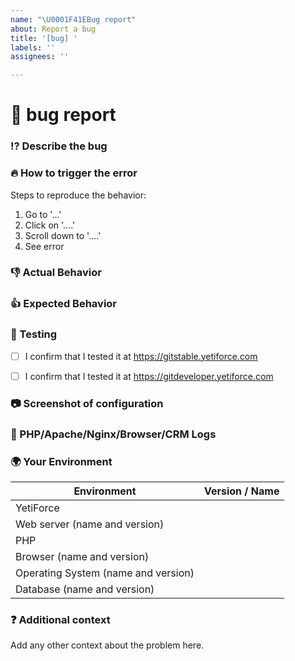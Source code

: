 ```yaml
---
name: "\U0001F41EBug report"
about: Report a bug
title: '[bug] '
labels: ''
assignees: ''

---
```


<!--🔅🔅🔅🔅🔅🔅🔅🔅🔅🔅🔅🔅🔅🔅🔅🔅🔅🔅🔅🔅🔅🔅🔅🔅🔅🔅🔅🔅🔅🔅🔅

Oh hi there! 😄

To expedite issue processing please search open and closed issues before submitting a new one.
Existing issues often contain information about workarounds, resolution, or progress updates.
 
Before you create a new issue, please check out our [manual] (https://yetiforce.com/en/knowledge-base/documentation/implementer-documentation/item/how-to-report-bugs)

🔅🔅🔅🔅🔅🔅🔅🔅🔅🔅🔅🔅🔅🔅🔅🔅🔅🔅🔅🔅🔅🔅🔅🔅🔅🔅🔅🔅🔅🔅🔅🔅🔅-->

# 🐞 bug report

### ⁉️ Describe the bug
<!-- Provide a more detailed introduction to the issue itself, and why you consider it to be a bug. -->

<!-- Descriptions can be provided in English or Polish (remember to add [PL] for Polish in the title). -->

<!-- ✍️-->

### 🔥 How to trigger the error
<!-- If possible, please make a video using [ScreenToGif] (https://screentogif.codeplex.com/) or any other program used for recording actions from your desktop. -->

Steps to reproduce the behavior:
1. Go to '...'
2. Click on '....'
3. Scroll down to '....'
4. See error

### 👎 Actual Behavior
<!-- Describe the result -->

### 👍 Expected Behavior
<!-- Describe what you would want the result to be -->

### 👷 Testing 
<!-- ✔️ Test the error and tick the following options, it is required to perform tests on current versions before reporting the error. Please include a video to confirm you performed the tests. ✔️  -->
- [ ] I confirm that I tested it at https://gitstable.yetiforce.com 
* [ ] I confirm that I tested it at https://gitdeveloper.yetiforce.com

### 📷 Screenshot of configuration
<!--  Before reporting an issue, check if your server has been properly configured.  
Please include a screenshot of your configuration. Here is an example: https://public.yetiforce.com/gallery/#15336225417147/15336225686795 -->

### 📝 PHP/Apache/Nginx/Browser/CRM Logs
<!--  Please send a part of logs that describes the circumstances when the error occurred to the following email address: github@yetiforce.com. The subject of the email MUST include your issue number.
DO NOT paste the logs in the issues, as they might contain sensitive info, such as credentials. 
The more info you provide, the quicker we will be able to solve your problem. 
Description how to enable logs can be found here: https://yetiforce.com/en/knowledge-base/documentation/developer-documentation/item/debugging 
Additionally, include a screenshot of your browser’s console (e.g. press F12 in Google Chrome).
ex. 

* cache/logs/phpError.log
* cache/logs/system.log
* cache/logs/errors.log 

-->


### 🌍  Your Environment 
<!--Describe the environment -->
<!-- ✍️-->

| Environment		|	Version / Name	|
| ----------------	|	--------------	|
| YetiForce			| 
| Web server (name and version)|		|
| PHP  |								|
| Browser (name and version)  | 		|
| Operating System (name and version)  | 		|
| Database (name and version) | 		|

### ❓ Additional context
Add any other context about the problem here.

<!-- Please check on your issue from time to time, in case we have questions or need some extra information. Issues that don't have enough info and can't be reproduced will be closed.--->
